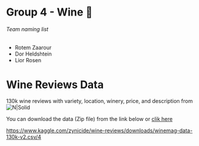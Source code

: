 # Group 4 - Wine 🍷

###### Team naming list

- Rotem Zaarour
- Dor Heldshtein
- Lior Rosen


# Wine Reviews Data
130k wine reviews with variety, location, winery, price, and description from ![N|Solid](https://www.kaggle.com/static/images/site-logo.png)

You can download the data (Zip file) from the link below or [clik here](https://www.kaggle.com/zynicide/wine-reviews/downloads/winemag-data-130k-v2.csv/4)

https://www.kaggle.com/zynicide/wine-reviews/downloads/winemag-data-130k-v2.csv/4
